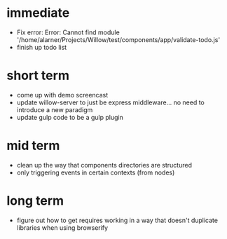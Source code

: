 # immediate
- Fix error: Error: Cannot find module '/home/alarner/Projects/Willow/test/components/app/validate-todo.js'
- finish up todo list

# short term
- come up with demo screencast
- update willow-server to just be express middleware... no need to introduce a new paradigm
- update gulp code to be a gulp plugin


# mid term
- clean up the way that components directories are structured
- only triggering events in certain contexts (from nodes)

# long term
- figure out how to get requires working in a way that doesn't duplicate libraries when using browserify